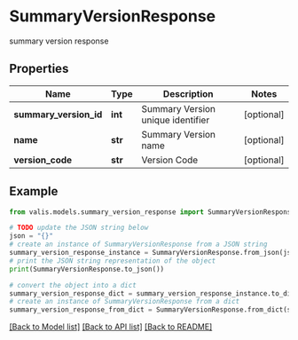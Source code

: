 # SummaryVersionResponse

summary version response

## Properties

Name | Type | Description | Notes
------------ | ------------- | ------------- | -------------
**summary_version_id** | **int** | Summary Version unique identifier | [optional] 
**name** | **str** | Summary Version name | [optional] 
**version_code** | **str** | Version Code | [optional] 

## Example

```python
from valis.models.summary_version_response import SummaryVersionResponse

# TODO update the JSON string below
json = "{}"
# create an instance of SummaryVersionResponse from a JSON string
summary_version_response_instance = SummaryVersionResponse.from_json(json)
# print the JSON string representation of the object
print(SummaryVersionResponse.to_json())

# convert the object into a dict
summary_version_response_dict = summary_version_response_instance.to_dict()
# create an instance of SummaryVersionResponse from a dict
summary_version_response_from_dict = SummaryVersionResponse.from_dict(summary_version_response_dict)
```
[[Back to Model list]](../README.md#documentation-for-models) [[Back to API list]](../README.md#documentation-for-api-endpoints) [[Back to README]](../README.md)


